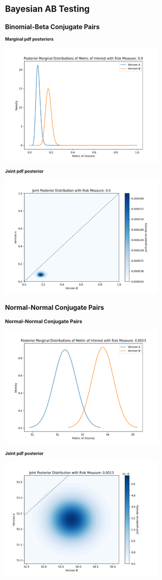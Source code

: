 # Bayesian AB Testing

## Binomial-Beta Conjugate Pairs

#### Marginal pdf posteriors
![Image Alt Text](imgs/posterior_marginals_binom-beta.png)

#### Joint pdf posterior
![Image Alt Text](imgs/joint_posterior_binom-beta.png)


## Normal-Normal Conjugate Pairs

### Normal-Normal Conjugate Pairs
![Image Alt Text](imgs/posterior_marginals_norm-norm.png)

#### Joint pdf posterior
![Image Alt Text](imgs/joint_posterior_norm-norm.png)

